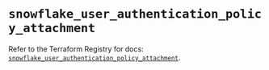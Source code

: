 # `snowflake_user_authentication_policy_attachment`

Refer to the Terraform Registry for docs: [`snowflake_user_authentication_policy_attachment`](https://registry.terraform.io/providers/snowflakedb/snowflake/2.8.0/docs/resources/user_authentication_policy_attachment).
